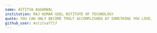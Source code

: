 ```yaml
---
name: ASTITVA AGGARWAL
institution: RAJ KUMAR GOEL NSTITUTE OF TECHNOLOGY
quote: YOU CAN ONLY BECOME TRULY ACCOMPLISHED AT SOMETHING YOU LOVE.
github_user: Astitva7717
---
```

